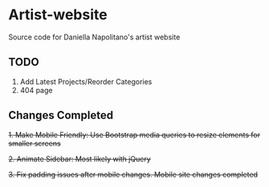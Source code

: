 # Artist-website
Source code for Daniella Napolitano's artist website

## TODO
1. Add Latest Projects/Reorder Categories
2. 404 page

## Changes Completed
~~1. Make Mobile Friendly:  Use Bootstrap media queries to resize elements for smaller screens~~

~~2. Animate Sidebar: Most likely with jQuery~~

~~3. Fix padding issues after mobile changes. Mobile site changes completed~~
